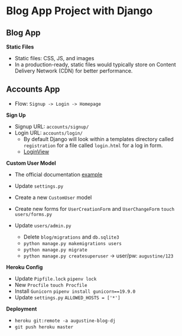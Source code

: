 # Blog App Project with Django

## Blog App

**Static Files**
- Static files: CSS, JS, and images
- In a production-ready, static files would typically store on Content Delivery Network (CDN) for better performance.

## Accounts App
- Flow: `Signup -> Login -> Homepage`

**Sign Up**
- Signup URL: `accounts/signup/`
- Login URL: `accounts/login/`
    - By default Django will look within a templates directory called `registration` for a file called `login.html` for a log in form.
    - [LoginView](https://docs.djangoproject.com/en/3.0/topics/auth/default/#django.contrib.auth.views.LoginView)

**Custom User Model**
-  The official documentation [example](https://docs.djangoproject.com/en/3.0/topics/auth/customizing/#a-full-example)
- Update `settings.py`
- Create a new `CustomUser` model

- Create new forms for `UserCreationForm` and `UserChangeForm`
`touch users/forms.py`

- Update `users/admin.py`
    - Delete `blog/migrations` and `db.sqlite3`
    - `python manage.py makemigrations users`
    - `python manage.py migrate`
    - `python manage.py createsuperuser` -> user/pw: `augustine/123`

**Heroku Config**
- Update `Pipfile.lock`
`pipenv lock`
- New `Procfile`
`touch Procfile`
- Install `Gunicorn`
`pipenv install gunicorn==19.9.0`
- Update `settings.py`
`ALLOWED_HOSTS = ['*']`

**Deployment**
- `heroku git:remote -a augustine-blog-dj`
- `git push heroku master`